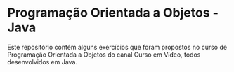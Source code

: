 # Programação Orientada a Objetos - Java

Este repositório contém alguns exercícios que foram propostos no curso de Programação Orientada a Objetos do canal Curso em Vídeo, todos desenvolvidos em Java.
